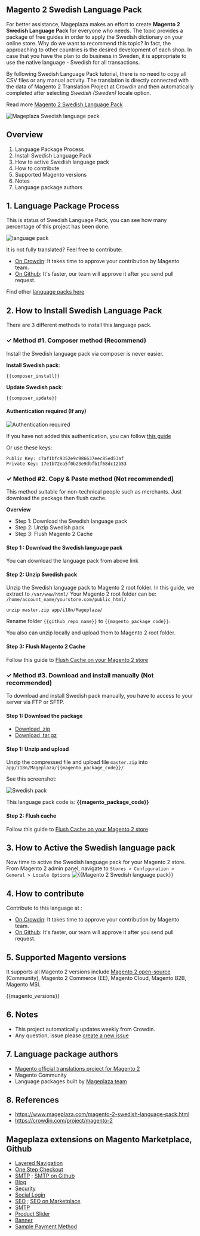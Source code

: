 ## Magento 2 Swedish Language Pack

For better assistance, Mageplaza makes an effort to create **Magento 2 Swedish Language Pack** for everyone who needs. The topic provides a package of free guides in order to apply the Swedish dictionary on your online store. Why do we want to recommend this topic? In fact, the approaching to other countries is the desired development of each shop. In case that you have the plan to do business in Sweden, it is appropriate to use the native language - Swedish for all transactions.

By following Swedish Language Pack tutorial, there is no need to copy all CSV files or any manual activity. The translation is directly connected with the data of Magento 2 Translation Project at Crowdin and then automatically completed after selecting *Swedish (Sweden)* locale option.

Read more [Magento 2 Swedish Language Pack](https://www.mageplaza.com/magento-2-swedish-language-pack.html)

![Mageplaza Swedish language pack](https://i.imgur.com/qjWPj1W.png)

## Overview

1. Language Package Process
2. Install Swedish Language Pack
3. How to active Swedish language pack
4. How to contribute
5. Supported Magento versions
6. Notes
7. Language package authors

## 1. Language Package Process

This is status of Swedish Language Pack, you can see how many percentage of this project has been done.

![language pack](http://progressed.io/bar/{{process}}?title=translated)

It is not fully translated? Feel free to contribute:
- [On Crowdin]({{crowdin}}): It takes time to approve your contribution by Magento team.
- [On Github]({{github_url}}/blob/master/HOW-TO-CONTRIBUTE.md): It's faster, our team will approve it after you send pull request.


Find other [language packs here](https://www.mageplaza.com/kb/magento-2-language-pack/)

## 2. How to Install Swedish Language Pack

There are 3 different methods to install this language pack.

### ✓ Method #1. Composer method (Recommend)
Install the Swedish language pack via composer is never easier.

**Install Swedish pack**:

```
{{composer_install}}
```


**Update  Swedish pack**:

```
{{composer_update}}
```

#### Authentication required (If any)

![Authentication required](https://cdn.mageplaza.com/media/general/dmryiPk.png)

If you have not added this authentication, you can follow [this guide](http://devdocs.magento.com/guides/v2.0/install-gde/prereq/connect-auth.html)

Or use these keys:

```
Public Key: c7af1bfc9352e9c986637eec85ed53af
Private Key: 17e1b72ea5f0b23e9dbfb1f68dc12b53
```



### ✓ Method #2. Copy & Paste method (Not recommended)

This method suitable for non-technical people such as merchants. Just download the package then flush cache.

**Overview**

- Step 1: Download the Swedish language pack
- Step 2: Unzip Swedish pack
- Step 3: Flush Magento 2 Cache

#### Step 1 : Download the Swedish language pack

You can download the language pack from above link

#### Step 2: Unzip Swedish pack

Unzip the Swedish language pack to Magento 2 root folder. In this guide, we extract to `/var/www/html/`
Your Magento 2 root folder can be: `/home/account_name/yourstore.com/public_html/`

```
unzip master.zip app/i18n/Mageplaza/
```

Rename folder `{{github_repo_name}}` to `{{magento_package_code}}`.


You also can unzip locally and upload them to Magento 2 root folder.

#### Step 3: Flush Magento 2 Cache

Follow this guide to [Flush Cache on your Magento 2 store](https://www.mageplaza.com/kb/how-flush-enable-disable-cache.html)


### ✓ Method #3. Download and install manually (Not recommended)

To download and install Swedish pack manually, you have to access to your server via FTP or SFTP.

#### Step 1: Download the package

- [Download .zip]({{github_latest_version}})
- [Download .tar.gz]({{github_latest_version_tar}})

#### Step 1: Unzip and upload

Unzip the compressed file and upload file `master.zip` into `app/i18n/Mageplaza/{{magento_package_code}}/`

See this screenshot:

![Swedish pack](https://cdn3.mageplaza.com/media/general/language-pack.png)

This language pack code is: **{{magento_package_code}}**

#### Step 2: Flush cache

Follow this guide to [Flush Cache on your Magento 2 store](https://www.mageplaza.com/kb/how-flush-enable-disable-cache.html)


## 3. How to Active the Swedish language pack 

Now time to active the Swedish language pack for your Magento 2 store. From Magento 2 admin panel, navigate to `Stores > Configuration > General > Locale Options`
![{{Magento 2 Swedish language pack}}](https://cdn.mageplaza.com/media/general/aPSUA0l.png)


## 4. How to contribute

Contribute to this language at :
- [On Crowdin]({{crowdin}}): It takes time to approve your contribution by Magento team.
- [On Github]({{github_url}}/blob/master/HOW-TO-CONTRIBUTE.md): It's faster, our team will approve it after you send pull request.


## 5. Supported Magento versions

It supports all Magento 2 versions include [Magento 2 open-source](https://www.mageplaza.com/download-magento/) (Community), Magento 2 Commerce (EE), Magento Cloud, Magento B2B, Magento MSI.

{{magento_versions}}


## 6. Notes 

- This project automatically updates weekly from Crowdin.
- Any question, issue please [create a new issue]({{github_url}}/issues/new)

## 7. Language package authors

- [Magento official translations project for Magento 2]({{crowdin}})
- Magento Community
- Language packages built by [Mageplaza team](https://www.mageplaza.com/)


## 8. References 

- https://www.mageplaza.com/magento-2-swedish-language-pack.html
- https://crowdin.com/project/magento-2



## Mageplaza extensions on Magento Marketplace, Github


- [Layered Navigation](https://marketplace.magento.com/mageplaza-layered-navigation-m2.html)
- [One Step Checkout](https://marketplace.magento.com/mageplaza-magento-2-one-step-checkout-extension.html)
- [SMTP](https://marketplace.magento.com/mageplaza-module-smtp.html) ; [SMTP on Github](https://github.com/mageplaza/magento-2-smtp)
- [Blog](https://github.com/mageplaza/magento-2-blog)
- [Security](https://marketplace.magento.com/mageplaza-module-security.html)
- [Social Login](https://github.com/mageplaza/magento-2-social-login)
- [SEO](https://github.com/mageplaza/magento-2-seo) ; [SEO on Marketplace](https://marketplace.magento.com/mageplaza-magento-2-seo-extension.html)
- [SMTP](https://github.com/mageplaza/magento-2-smtp)
- [Product Slider](https://github.com/mageplaza/magento-2-product-slider)
- [Banner](https://github.com/mageplaza/magento-2-banner-slider)
- [Sample Payment Method](https://github.com/mageplaza/magento-2-sample-payment-method)



